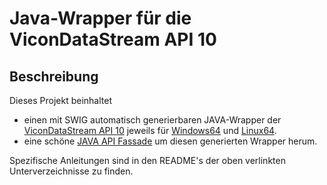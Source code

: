 # Java-Wrapper für die ViconDataStream API 10

## Beschreibung
Dieses Projekt beinhaltet
* einen mit SWIG automatisch generierbaren JAVA-Wrapper der [ViconDataStream API 10](https://www.vicon.com/software/datastream-sdk/?section=downloads) jeweils für [Windows64](https://github.com/MobMonRob/JViconDataStream2/tree/master/Windows64) und [Linux64](https://github.com/MobMonRob/JViconDataStream2/tree/master/Linux64).
* eine schöne [JAVA API Fassade](https://github.com/MobMonRob/JViconDataStream2/tree/master/JViconDataStream) um diesen generierten Wrapper herum.

Spezifische Anleitungen sind in den README's der oben verlinkten Unterverzeichnisse zu finden.

